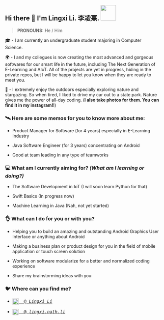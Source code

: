## Hi there 👋 I'm Lingxi Li. 李凌熹. <img src="https://media.giphy.com/media/VgCDAzcKvsR6OM0uWg/giphy.gif" width="50">

> **PRONOUNS:** He / Him

🎓 - I am currently an undergraduate student majoring in Computer Science.

🌍 - I and my collegues is now creating the most advanced and gorgeous softwares for our smart life in the future, including The Next Generation of E-Learning and AIoT. All of the projects are yet in progress, hiding in the private repos, but I will be happy to let you know when they are ready to meet you.

🌃 - I extremely enjoy the outdoors especially exploring nature and stargazing. So when tired, I liked to drive my car out to a state park. Nature gives me the power of all-day coding. (**I also take photos for them. You can find it in my instagram!!**)

### 🛰️ Here are some memos for you to know more about me:

- Product Manager for Software (for 4 years) especially in E-Learning Industry

- Java Software Engineer (for 3 years) concentrating on Android

- Good at team leading in any type of teamworks

### 💻 What am I currently aiming for? *(What am I learning or doing?)*

- The Software Development in IoT (I will soon learn Python for that)

- Swift Basics (In progress now)

- Machine Learning in Java (Nah, not yet started)

### 👌 What can I do for you or with you?

- Helping you to build an amazing and outstanding Android Graphics User Interface or anything about Android

- Making a business plan or product design for you in the field of mobile application or touch screen solution

- Working on software modularize for a better and normalized coding experience

- Share my brainstorming ideas with you

### 🐦 Where can you find me?

* <pre><a href="https://www.linkedin.com/in/lingxi-li-7a3517188/"><img align="center" alt="Linkedin" width="20px" src="https://cdn.jsdelivr.net/npm/simple-icons@v3/icons/linkedin.svg"/>&nbsp; @ <em>Lingxi Li</em></a></pre>

* <pre><a href="https://www.instagram.com/lingxi.nath.li/"><img align="center" alt="Instagram" width="20px" src="https://cdn.jsdelivr.net/npm/simple-icons@v3/icons/instagram.svg"/>&nbsp; @ <em>lingxi.nath.li</em></a></pre>

